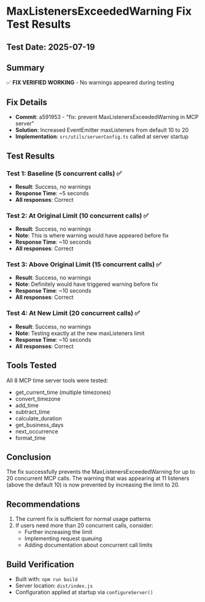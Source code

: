 # MaxListenersExceededWarning Fix Test Results

## Test Date: 2025-07-19

## Summary
✅ **FIX VERIFIED WORKING** - No warnings appeared during testing

## Fix Details
- **Commit**: a591953 - "fix: prevent MaxListenersExceededWarning in MCP server"
- **Solution**: Increased EventEmitter maxListeners from default 10 to 20
- **Implementation**: `src/utils/serverConfig.ts` called at server startup

## Test Results

### Test 1: Baseline (5 concurrent calls) ✅
- **Result**: Success, no warnings
- **Response Time**: ~5 seconds
- **All responses**: Correct

### Test 2: At Original Limit (10 concurrent calls) ✅
- **Result**: Success, no warnings
- **Note**: This is where warning would have appeared before fix
- **Response Time**: ~10 seconds
- **All responses**: Correct

### Test 3: Above Original Limit (15 concurrent calls) ✅
- **Result**: Success, no warnings
- **Note**: Definitely would have triggered warning before fix
- **Response Time**: ~10 seconds
- **All responses**: Correct

### Test 4: At New Limit (20 concurrent calls) ✅
- **Result**: Success, no warnings
- **Note**: Testing exactly at the new maxListeners limit
- **Response Time**: ~10 seconds
- **All responses**: Correct

## Tools Tested
All 8 MCP time server tools were tested:
- get_current_time (multiple timezones)
- convert_timezone
- add_time
- subtract_time
- calculate_duration
- get_business_days
- next_occurrence
- format_time

## Conclusion
The fix successfully prevents the MaxListenersExceededWarning for up to 20 concurrent MCP calls. The warning that was appearing at 11 listeners (above the default 10) is now prevented by increasing the limit to 20.

## Recommendations
1. The current fix is sufficient for normal usage patterns
2. If users need more than 20 concurrent calls, consider:
   - Further increasing the limit
   - Implementing request queuing
   - Adding documentation about concurrent call limits

## Build Verification
- Built with: `npm run build`
- Server location: `dist/index.js`
- Configuration applied at startup via `configureServer()`